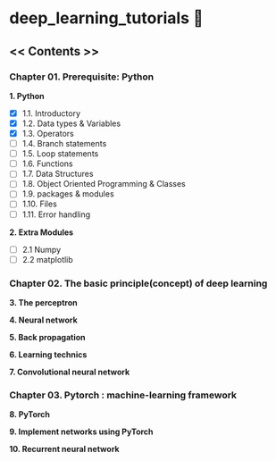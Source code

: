 # deep_learning_tutorials :shit:



## << Contents >>
### Chapter 01. Prerequisite: Python  


**1. Python**
   - [x] 1.1. Introductory
   - [x] 1.2. Data types & Variables
   - [x] 1.3. Operators
   - [ ] 1.4. Branch statements
   - [ ] 1.5. Loop statements
   - [ ] 1.6. Functions
   - [ ] 1.7. Data Structures
   - [ ] 1.8. Object Oriented Programming & Classes
   - [ ] 1.9. packages & modules
   - [ ] 1.10. Files
   - [ ] 1.11. Error handling

**2. Extra Modules**
   - [ ] 2.1 Numpy
   - [ ] 2.2 matplotlib

### Chapter 02. The basic principle(concept) of deep learning  


**3. The perceptron**

**4. Neural network**

**5. Back propagation**

**6. Learning technics**

**7. Convolutional neural network**

### Chapter 03. Pytorch : machine-learning framework  


**8. PyTorch**

**9. Implement networks using PyTorch**

**10. Recurrent neural network**
